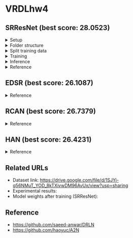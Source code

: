 # VRDLhw4



## SRResNet (best score: 28.0523)


<details>
<summary>Setup</summary>

```bash
$ conda create -n VRDLhw4_SRResNet python=3.7
$ conda activate VRDLhw4_SRResNet
$ conda install pytorch torchvision torchaudio cudatoolkit=10.2 -c pytorch
$ cd /home/yuhsi44165/NYCU/G2/VRDL/HW4/
$ git clone https://github.com/TW-yuhsi/VRDLhw4.git
$ cd VRDLhw4/
$ pip install -r requirements.txt
```
  
</details>




<details>
<summary>Folder structure</summary>
  
```text
$ cd /home/yuhsi44165/NYCU/G2/VRDL/HW4/
├── data
│   ├── testing_lr_images
│   │   ├── 00.png
│   │   ├── 01.png
│   │   ├── .
│   │   ├── .
│   │   ├── .
│   │   ├── 13.png
│   ├── training_hr_images
│   │   ├── 2092.png
│   │   ├── 8049.png
│   │   ├── .
│   │   ├── .
│   │   ├── .
│   │   ├── tt27.png
```
  
</details>




<details>
<summary>Split training data</summary>

```bash
$ python train_val_split.py
```
  
</details>




<details>
<summary>Training</summary>

```bash
$ python train.py
```
  
</details>




<details>
<summary>Inference</summary>

```bash
$ python test.py
```
  
</details>





<details>
<summary>Reference</summary>

- https://arxiv.org/abs/1609.04802
- https://github.com/twtygqyy/pytorch-SRResNet
- https://github.com/sgrvinod/a-PyTorch-Tutorial-to-Super-Resolution
  
</details>



## EDSR (best score: 26.1087)


<details>
<summary>Reference</summary>

- https://arxiv.org/abs/1707.02921
- https://github.com/sanghyun-son/EDSR-PyTorch
  
</details>



## RCAN (best score: 26.7379)
  
  
  
<details>
<summary>Reference</summary>

- https://arxiv.org/abs/1807.02758
- https://github.com/yulunzhang/RCAN
  
</details>


  
  
## HAN (best score: 26.4231)


<details>
<summary>Reference</summary>

- https://arxiv.org/abs/2008.08767
- https://github.com/wwlCape/HAN

  
</details>


  
  

  
  
  





## Related URLs

- Dataset link: https://drive.google.com/file/d/1SJYi-q56NMuT_YOD_8kTXivwDM96AvUx/view?usp=sharing
- Experimental results: 
- Model weights after training (SRResNet): 



## Reference
- https://github.com/saeed-anwar/DRLN
- https://github.com/haoyuc/A2N


